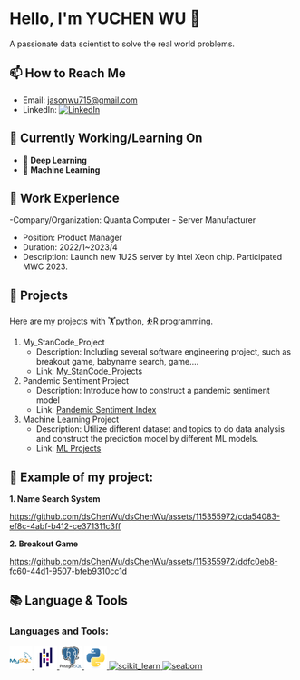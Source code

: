 # Hello, I'm YUCHEN WU 👋
A passionate data scientist to solve the real world problems.

## 📫 How to Reach Me

- Email: jasonwu715@gmail.com
- LinkedIn: [![LinkedIn](https://img.shields.io/badge/LinkedIn-Connect-blue)](https://www.linkedin.com/in/jasonwu0715?lipi=urn%3Ali%3Apage%3Ad_flagship3_profile_view_base_contact_details%3BVNd%2BzwSuTV6o%2B2i4QROJsw%3D%3D)

## 🔭 Currently Working/Learning On
- 🌱  **Deep Learning**
- 🍁  **Machine Learning**  

## 💼 Work Experience

-Company/Organization: Quanta Computer - Server Manufacturer
  - Position: Product Manager
  - Duration: 2022/1~2023/4
  - Description: Launch new 1U2S server by Intel Xeon chip. Participated MWC 2023.

## 🚀 Projects

Here are my projects with 🏋️python, ⛹️R programming.

1. My_StanCode_Project
   - Description: Including several software engineering project, such as breakout game, babyname search,  game....
   - Link: [My_StanCode_Projects](https://github.com/dsChenWu/My_StanCode_Projects)
2. Pandemic Sentiment Project
   - Description: Introduce how to construct a pandemic sentiment model
   - Link: [Pandemic Sentiment Index](https://github.com/dsChenWu/Covid_Financail_Model)
3. Machine Learning Project
   - Description: Utilize different dataset and topics to do data analysis and construct the prediction model by different ML models.
   - Link: [ML Projects](https://github.com/dsChenWu/ML-Project)

## 🎯 Example of my project:

**1. Name Search System**


https://github.com/dsChenWu/dsChenWu/assets/115355972/cda54083-ef8c-4abf-b412-ce371311c3ff




**2. Breakout Game**


https://github.com/dsChenWu/dsChenWu/assets/115355972/ddfc0eb8-fc60-44d1-9507-bfeb9310cc1d


## 📚 Language & Tools
<h3 align="left">Languages and Tools:</h3>
<p align="left"> <a href="https://www.mysql.com/" target="_blank" rel="noreferrer"> <img src="https://raw.githubusercontent.com/devicons/devicon/master/icons/mysql/mysql-original-wordmark.svg" alt="mysql" width="40" height="40"/> </a> <a href="https://pandas.pydata.org/" target="_blank" rel="noreferrer"> <img src="https://raw.githubusercontent.com/devicons/devicon/2ae2a900d2f041da66e950e4d48052658d850630/icons/pandas/pandas-original.svg" alt="pandas" width="40" height="40"/> </a> <a href="https://www.postgresql.org" target="_blank" rel="noreferrer"> <img src="https://raw.githubusercontent.com/devicons/devicon/master/icons/postgresql/postgresql-original-wordmark.svg" alt="postgresql" width="40" height="40"/> </a> <a href="https://www.python.org" target="_blank" rel="noreferrer"> <img src="https://raw.githubusercontent.com/devicons/devicon/master/icons/python/python-original.svg" alt="python" width="40" height="40"/> </a> <a href="https://scikit-learn.org/" target="_blank" rel="noreferrer"> <img src="https://upload.wikimedia.org/wikipedia/commons/0/05/Scikit_learn_logo_small.svg" alt="scikit_learn" width="40" height="40"/> </a> <a href="https://seaborn.pydata.org/" target="_blank" rel="noreferrer"> <img src="https://seaborn.pydata.org/_images/logo-mark-lightbg.svg" alt="seaborn" width="40" height="40"/> </a> </p>
